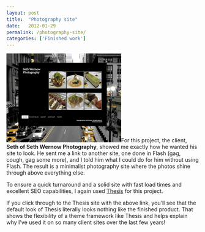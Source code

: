 ```yaml
---
layout: post
title:  "Photography site"
date:   2012-01-29
permalink: /photography-site/
categories: ['Finished work']
---
```


<img src="/images/photographysite.png" class="post-thumb alignleft">For this project, the client, **Seth of Seth Wernow Photography**, showed me exactly how he wanted his site to look. He sent me a link to another site, one done in Flash (gag, cough, gag some more), and I told him what I could do for him without using Flash. The result is a minimalist photography site where the photos shine through above everything else.

To ensure a quick turnaround and a solid site with fast load times and excellent SEO capabilities, I again used [Thesis](http://ivetetecedor.com/links/thesis) for this project.

If you click through to the Thesis site with the above link, you’ll see that the default look of Thesis literally looks nothing like the finished product. That shows the flexibility of a theme framework like Thesis and helps explain why I’ve used it on so many client sites over the last few years!